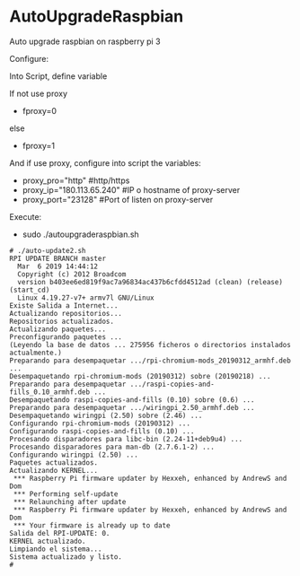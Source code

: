 # AutoUpgradeRaspbian
Auto upgrade raspbian on raspberry pi 3

Configure:

Into Script, define variable

If not use proxy

- fproxy=0 

else

- fproxy=1

And if use proxy, configure into script the variables:
  
- proxy_pro="http"  #http/https
- proxy_ip="180.113.65.240"  #IP o hostname of proxy-server
- proxy_port="23128" #Port of listen on proxy-server

Execute:

- sudo ./autoupgraderaspbian.sh

```
# ./auto-update2.sh 
RPI UPDATE BRANCH master
  Mar  6 2019 14:44:12 
  Copyright (c) 2012 Broadcom 
  version b403ee6ed819f9ac7a96834ac437b6cfdd4512ad (clean) (release) (start_cd) 
  Linux 4.19.27-v7+ armv7l GNU/Linux
Existe Salida a Internet...
Actualizando repositorios...
Repositorios actualizados.
Actualizando paquetes...
Preconfigurando paquetes ...
(Leyendo la base de datos ... 275956 ficheros o directorios instalados actualmente.)
Preparando para desempaquetar .../rpi-chromium-mods_20190312_armhf.deb ...
Desempaquetando rpi-chromium-mods (20190312) sobre (20190218) ...
Preparando para desempaquetar .../raspi-copies-and-fills_0.10_armhf.deb ...
Desempaquetando raspi-copies-and-fills (0.10) sobre (0.6) ...
Preparando para desempaquetar .../wiringpi_2.50_armhf.deb ...
Desempaquetando wiringpi (2.50) sobre (2.46) ...
Configurando rpi-chromium-mods (20190312) ...
Configurando raspi-copies-and-fills (0.10) ...
Procesando disparadores para libc-bin (2.24-11+deb9u4) ...
Procesando disparadores para man-db (2.7.6.1-2) ...
Configurando wiringpi (2.50) ...
Paquetes actualizados.
Actualizando KERNEL...
 *** Raspberry Pi firmware updater by Hexxeh, enhanced by AndrewS and Dom
 *** Performing self-update
 *** Relaunching after update
 *** Raspberry Pi firmware updater by Hexxeh, enhanced by AndrewS and Dom
 *** Your firmware is already up to date
Salida del RPI-UPDATE: 0.
KERNEL actualizado.
Limpiando el sistema...
Sistema actualizado y listo.
#
```
